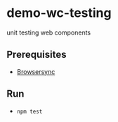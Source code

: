 # demo-wc-testing
unit testing web components

## Prerequisites
* [Browsersync](https://browsersync.io/)


## Run
* `npm test`
